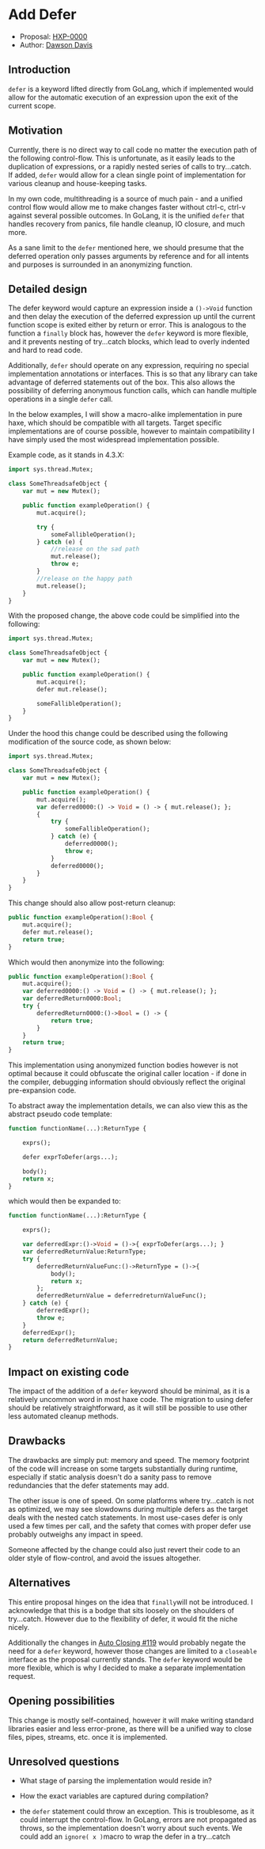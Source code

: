 # Add Defer

* Proposal: [HXP-0000](0000-defer.md)
* Author: [Dawson Davis](https://github.com/DawDavis)

## Introduction

`defer` is a keyword lifted directly from GoLang, which if implemented would allow for the automatic execution of an expression upon the exit of the current scope.

## Motivation

Currently, there is no direct way to call code no matter the execution path of the following control-flow. This is unfortunate, as it easily leads to the duplication of expressions, or a rapidly nested series of calls to try...catch. If added, `defer` would allow for a clean single point of implementation for various cleanup and house-keeping  tasks.

In my own code, multithreading is a source of much pain - and a unified control flow would allow me to make changes faster without ctrl-c, ctrl-v against several possible outcomes. In GoLang, it is the unified `defer` that handles recovery from panics, file handle cleanup, IO closure, and much more. 

As a sane limit to the `defer` mentioned here, we should presume that the deferred operation only passes arguments by reference and for all intents and purposes is surrounded in an anonymizing function.

## Detailed design

The defer keyword would capture an expression inside a `()->Void` function and then delay the execution of the deferred expression up until the current function scope is exited either by return or error. This is analogous to the function a `finally` block has, however the `defer` keyword is more flexible, and it prevents nesting of try...catch blocks, which lead to overly indented and hard to read code.

Additionally, `defer` should operate on any expression, requiring no special implementation annotations or interfaces. This is so that any library can take advantage of deferred statements out of the box. This also allows the possibility of deferring anonymous function calls, which can handle multiple operations in a single `defer` call.

In the below examples, I will show a macro-alike implementation in pure haxe, which should be compatible with all targets. Target specific implementations are of course possible, however to maintain compatibility I have simply used the most widespread implementation possible.

Example code, as it stands in 4.3.X:

```haxe
import sys.thread.Mutex;

class SomeThreadsafeObject {
    var mut = new Mutex();

    public function exampleOperation() {
        mut.acquire();

        try {
            someFallibleOperation();
        } catch (e) {
            //release on the sad path
            mut.release();
            throw e;
        }
        //release on the happy path
        mut.release();
    }
}
```

With the proposed change, the above code could be simplified into the following:

```haxe
import sys.thread.Mutex;

class SomeThreadsafeObject {
    var mut = new Mutex();

    public function exampleOperation() {
        mut.acquire();
        defer mut.release();

        someFallibleOperation();
    }
}
```

Under the hood this change could be described using the following modification of the source code, as shown below:

```haxe
import sys.thread.Mutex;

class SomeThreadsafeObject {
    var mut = new Mutex();

    public function exampleOperation() {
        mut.acquire();
        var deferred0000:() -> Void = () -> { mut.release(); };
        {
            try {
                someFallibleOperation();
            } catch (e) {
                deferred0000();
                throw e;
            }
            deferred0000();
        }
    }
}
```

This change should also allow post-return cleanup:

```haxe
public function exampleOperation():Bool {
    mut.acquire();
    defer mut.release();
    return true;
}
```

Which would then anonymize into the following:

```haxe
public function exampleOperation():Bool {
    mut.acquire();
    var deferred0000:() -> Void = () -> { mut.release(); };
    var deferredReturn0000:Bool;
    try {
        deferredReturn0000:()->Bool = () -> {
            return true;
        }
    }
    return true;
}
```

This implementation using anonymized function bodies however is not optimal because it could obfuscate the original caller location - if done in the compiler, debugging information should obviously reflect the original pre-expansion code.

To abstract away the implementation details, we can also view this as the abstract pseudo code template:

```haxe
function functionName(...):ReturnType {

    exprs();

    defer exprToDefer(args...);

    body();
    return x;
}
```

which would then be expanded to:

```haxe
function functionName(...):ReturnType {

    exprs();

    var deferredExpr:()->Void = ()->{ exprToDefer(args...); }
    var deferredReturnValue:ReturnType;
    try {
        deferredReturnValueFunc:()->ReturnType = ()->{
            body();
            return x;
        };
        deferredReturnValue = deferredreturnValueFunc();
    } catch (e) {
        deferredExpr();
        throw e;
    }
    deferredExpr();
    return deferredReturnValue;
}
```

## Impact on existing code

The impact of the addition of a `defer` keyword should be minimal, as it is a relatively uncommon word in most haxe code. The migration to using defer should be relatively straightforward, as it will still be possible to use other less automated cleanup methods.

## Drawbacks

The drawbacks are simply put: memory and speed. The memory footprint of the code will increase on some targets substantially during runtime, especially if static analysis doesn't do a sanity pass to remove redundancies that the defer statements may add.

The other issue is one of speed. On some platforms where try...catch is not as optimized, we may see slowdowns during multiple defers as the target deals with the nested catch statements. In most use-cases defer is only used a few times per call, and the safety that comes with proper defer use probably outweighs any impact in speed.

Someone affected by the change could also just revert their code to an older style of flow-control, and avoid the issues altogether.

## Alternatives

This entire proposal hinges on the idea that `finally`will not be introduced. I acknowledge that this is a bodge that sits loosely on the shoulders of try...catch. However due to the flexibility of defer, it would fit the niche nicely.

Additionally the changes in [Auto Closing #119](https://github.com/HaxeFoundation/haxe-evolution/pull/119) would probably negate the need for a `defer` keyword, however those changes are limited to a `closeable` interface as the proposal currently stands. The `defer` keyword would be more flexible, which is why I decided to make a separate implementation request.

## Opening possibilities

This change is mostly self-contained, however it will make writing standard libraries easier and less error-prone, as there will be a unified way to close files, pipes, streams, etc. once it is implemented.

## Unresolved questions

* What stage of parsing the implementation would reside in?

* How the exact variables are captured during compilation?

* the `defer` statement could throw an exception. This is troublesome, as it could interrupt the control-flow. In GoLang, errors are not propagated as throws, so the implementation doesn't worry about such events. We could add an `ignore( x )`macro to wrap the defer in a try...catch
